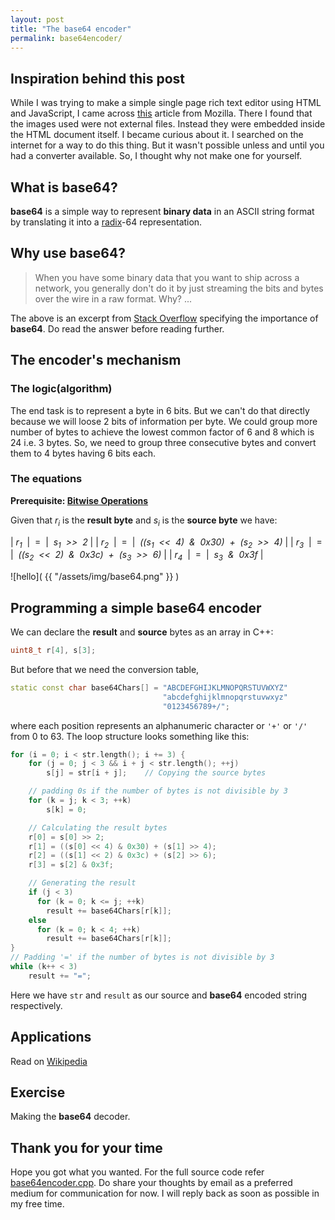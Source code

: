 ```yaml
---
layout: post
title: "The base64 encoder"
permalink: base64encoder/
---
```


## Inspiration behind this post
While I was trying to make a simple single page rich text editor using HTML and
JavaScript, I came across
[this](https://developer.mozilla.org/en-US/docs/Web/Guide/HTML/Editable_content#Example_a_simple_but_complete_rich_text_editor)
article from Mozilla. There I found that the images used were not external
files. Instead they were embedded inside the HTML document itself. I became
curious about it. I searched on the internet for a way to do this thing. But it
wasn't possible unless and until you had a converter available. So, I thought
why not make one for yourself.

## What is **base64**?
**base64** is a simple way to represent **binary data** in an ASCII string format
by translating it into a [radix](https://en.wikipedia.org/wiki/Radix)-64
representation.

## Why use **base64**?
> When you have some binary data that you want to ship across a network, you
> generally don't do it by just streaming the bits and bytes over the wire in a
> raw format. Why? ...

The above is an excerpt from
[Stack Overflow](https://stackoverflow.com/questions/201479/what-is-base-64-encoding-used-for#201510)
specifying the importance of **base64**. Do read the answer before reading
further.

## The encoder's mechanism

### The logic(algorithm)
The end task is to represent a byte in 6 bits. But we can't do that directly
because we will loose 2 bits of information per byte. We could group more number
of bytes to achieve the lowest common factor of 6 and 8 which is 24 i.e. 3 bytes.
So, we need to group three consecutive bytes and convert them to 4 bytes having
6 bits each.

### The equations
**Prerequisite: [Bitwise Operations](https://en.wikipedia.org/wiki/Bitwise_operation)**

Given that *r<sub>i</sub>* is the **result byte** and *s<sub>i</sub>* is the
**source byte** we have:

| *r<sub>1</sub>*&nbsp; | &nbsp;=&nbsp; | &nbsp;*s<sub>1</sub> &nbsp;&gt;&gt; &nbsp;2*                                                                                 |
| *r<sub>2</sub>*&nbsp; | &nbsp;=&nbsp; | &nbsp;*((s<sub>1</sub>&nbsp; &lt;&lt; &nbsp;4) &nbsp;&amp;&nbsp; 0x30) &nbsp;+&nbsp; (s<sub>2</sub>&nbsp; &gt;&gt;&nbsp; 4)* |
| *r<sub>3</sub>*&nbsp; | &nbsp;=&nbsp; | &nbsp;*((s<sub>2</sub>&nbsp; &lt;&lt; &nbsp;2) &nbsp;& &nbsp;0x3c) &nbsp;+&nbsp; (s<sub>3</sub>&nbsp; &gt;&gt;&nbsp; 6)*     |
| *r<sub>4</sub>*&nbsp; | &nbsp;=&nbsp; | &nbsp;*s<sub>3</sub> &nbsp;&amp;&nbsp; 0x3f*                                                                                 |

![hello]( {{ "/assets/img/base64.png" }} )

## Programming a simple base64 encoder
We can declare the **result** and **source** bytes as an array in C++:
```c++
uint8_t r[4], s[3];
```
But before that we need the conversion table,
```c++
static const char base64Chars[] = "ABCDEFGHIJKLMNOPQRSTUVWXYZ"
                                  "abcdefghijklmnopqrstuvwxyz"
                                  "0123456789+/";
```
where each position represents an alphanumeric character or `'+'` or `'/'` from
0 to 63. The loop structure looks something like this:
```c++
for (i = 0; i < str.length(); i += 3) {
    for (j = 0; j < 3 && i + j < str.length(); ++j)
        s[j] = str[i + j];    // Copying the source bytes

    // padding 0s if the number of bytes is not divisible by 3
    for (k = j; k < 3; ++k)
        s[k] = 0;

    // Calculating the result bytes
    r[0] = s[0] >> 2;
    r[1] = ((s[0] << 4) & 0x30) + (s[1] >> 4);
    r[2] = ((s[1] << 2) & 0x3c) + (s[2] >> 6);
    r[3] = s[2] & 0x3f;

    // Generating the result
    if (j < 3)
      for (k = 0; k <= j; ++k)
        result += base64Chars[r[k]];
    else
      for (k = 0; k < 4; ++k)
        result += base64Chars[r[k]];
}
// Padding '=' if the number of bytes is not divisible by 3
while (k++ < 3)
    result += "=";
```
Here we have `str` and `result` as our source and **base64** encoded string
respectively.

## Applications
Read on [Wikipedia](https://en.wikipedia.org/wiki/Base64#Other_applications)

## Exercise
Making the **base64** decoder.

## Thank you for your time
Hope you got what you wanted. For the full source code refer
[base64encoder.cpp](/assets/csrc/base64encoder.cpp). Do share your thoughts
by email as a preferred medium for communication for now. I will reply back
as soon as possible in my free time.

